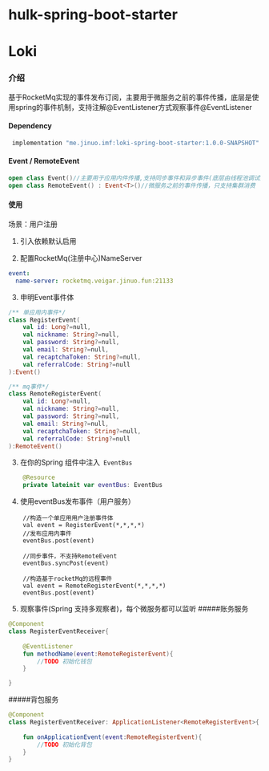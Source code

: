 # hulk-spring-boot-starter
# Loki

### 介绍
基于RocketMq实现的事件发布订阅，主要用于微服务之前的事件传播，底层是使用spring的事件机制，支持注解@EventListener方式观察事件@EventListener

#### Dependency
```groovy
 implementation "me.jinuo.imf:loki-spring-boot-starter:1.0.0-SNAPSHOT"
```
####  Event / RemoteEvent


```kotlin
open class Event()//主要用于应用内件传播,支持同步事件和异步事件(底层由线程池调试)
open class RemoteEvent() : Event<T>()//微服务之前的事件传播，只支持集群消费
```

#### 使用
场景：用户注册
1.  引入依赖默认启用

2.  配置RocketMq(注册中心)NameServer
```yaml
event:
  name-server: rocketmq.veigar.jinuo.fun:21133
```
3. 申明Event事件体
```kotlin
/** 单应用内事件*/
class RegisterEvent(
    val id: Long?=null,
    val nickname: String?=null,
    val password: String?=null,
    val email: String?=null,
    val recaptchaToken: String?=null,
    val referralCode: String?=null
):Event()

/** mq事件*/
class RemoteRegisterEvent(
    val id: Long?=null,
    val nickname: String?=null,
    val password: String?=null,
    val email: String?=null,
    val recaptchaToken: String?=null,
    val referralCode: String?=null
):RemoteEvent()
```
3.  在你的Spring 组件中注入``` EventBus```
```kotlin
    @Resource
    private lateinit var eventBus: EventBus
```
4.  使用eventBus发布事件（用户服务）
```text
    //构造一个单应用用户注册事件体
    val event = RegisterEvent(*,*,*,*)
    //发布应用内事件
    eventBus.post(event)
    
    //同步事件，不支持RemoteEvent
    eventBus.syncPost(event)

    //构造基于rocketMq的远程事件
    val event = RemoteRegisterEvent(*,*,*,*)
    eventBus.post(event)

```
5.  观察事件(Spring 支持多观察者)，每个微服务都可以监听
#####账务服务
```kotlin
@Component
class RegisterEventReceiver{
    
    @EventListener
    fun methodName(event:RemoteRegisterEvent){
        //TODO 初始化钱包
    }   

}
```
#####背包服务
```kotlin
@Component
class RegisterEventReceiver: ApplicationListener<RemoteRegisterEvent>{
    
    fun onApplicationEvent(event:RemoteRegisterEvent){
        //TODO 初始化背包
    }   
}
```

